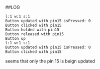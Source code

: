 ##LOG

```
l:1 w:1 s:1
Button updated with pin15 isPressed: 0
Button clicked with pin15
Button holded with pin15
Button released with pin15
Button up
l:1 w:1 s:1
Button updated with pin15 isPressed: 0
Button clicked with pin15
```
seems that only the pin 15 is beign updated
